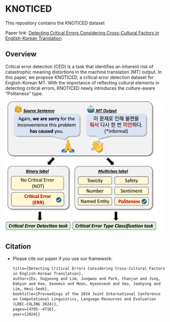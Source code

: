 # KNOTICED

This repository contains the KNOTICED dataset

Paper link: [Detecting Critical Errors Considering Cross-Cultural Factors in English-Korean Translation](https://aclanthology.org/2024.lrec-main.421/)

## Overview

Critical error detection (CED) is a task that identifies an inherent risk of catastrophic meaning distortions in the machine translation (MT) output.
In this paper, we propose KNOTICED, a critical error detection dataset for English-Korean MT. With the importance of reflecting cultural elements in detecting critical errors, KNOTICED newly introduces the culture-aware "Politeness" type. 

![Figure](figure.png)

## Citation

- Please cite our paper if you use our framework:
  ```@inproceedings{eo2024detecting,
  title={Detecting Critical Errors Considering Cross-Cultural Factors in English-Korean Translation},
  author={Eo, Sugyeong and Lim, Jungwoo and Park, Chanjun and Jung, Dahyun and Koo, Seonmin and Moon, Hyeonseok and Seo, Jaehyung and Lim, Heui-Seok},
  booktitle={Proceedings of the 2024 Joint International Conference on Computational Linguistics, Language Resources and Evaluation (LREC-COLING 2024)},
  pages={4705--4716},
  year={2024}}
  ```
